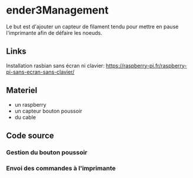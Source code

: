 # ender3Management
Le but est d'ajouter un capteur de filament tendu pour mettre en pause l'imprimante afin de défaire les noeuds.

## Links 
Installation rasbian sans écran ni clavier:
https://raspberry-pi.fr/raspberry-pi-sans-ecran-sans-clavier/

## Materiel
- un raspberry
- un capteur bouton poussoir
- du cable

## Code source
### Gestion du bouton poussoir
### Envoi des commandes à l'imprimante
